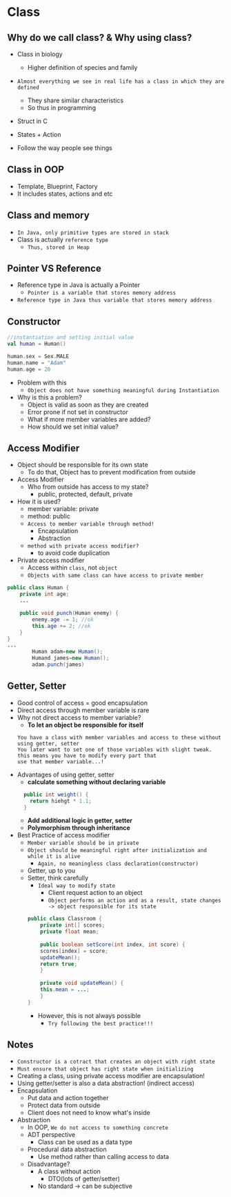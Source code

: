 # Class

## Why do we call class? & Why using class?

- Class in biology
    - Higher definition of species and family
- `Almost everything we see in real life has a class in which they are defined`
    - They share similar characteristics
    - So thus in programming

- Struct in C
- States + Action
- Follow the way people see things

## Class in OOP

- Template, Blueprint, Factory
- It includes states, actions and etc

## Class and memory

- `In Java, only primitive types are stored in stack`
- Class is actually `reference type`
    - `Thus, stored in Heap`

## Pointer VS Reference

- Reference type in Java is actually a Pointer
    - `Pointer is a variable that stores memory address`
- `Reference type in Java thus variable that stores memory address`

## Constructor

```kotlin
//instantiation and setting initial value
val human = Human()

human.sex = Sex.MALE
human.name = "Adam"
human.age = 20
```

- Problem with this
    - `Object does not have something meaningful during Instantiation`
- Why is this a problem?
    - Object is valid as soon as they are created
    - Error prone if not set in constructor
    - What if more member variables are added?
    - How should we set initial value?

## Access Modifier

- Object should be responsible for its own state
    - To do that, Object has to prevent modification from outside
- Access Modifier
    - Who from outside has access to my state?
        - public, protected, default, private
- How it is used?
    - member variable: private
    - method: public
    - `Access to member variable through method!`
        - Encapsulation
        - Abstraction
    - `method with private access modifier?`
        - to avoid code duplication
- Private access modifier
    - Access within `class`, not `object`
    - `Objects with same class can have access to private member`

```java
public class Human {
    private int age;
    ...

    public void punch(Human enemy) {
        enemy.age -= 1; //ok
        this.age += 2; //ok
    }
}
...
        Human adam=new Human();
        Humand james=new Human();
        adam.punch(james)
```  

## Getter, Setter

- Good control of access = good encapsulation
- Direct access through member variable is rare
- Why not direct access to member variable?
    - **To let an object be responsible for itself**
  ```
  You have a class with member variables and access to these without using getter, setter
  You later want to set one of those variables with slight tweak. this means you have to modify every part that
  use that member variable...!
  ```
- Advantages of using getter, setter
    - **calculate something without declaring variable**
  ```java
    public int weight() {
      return hiehgt * 1.1;
    }
  ```
    - **Add additional logic in getter, setter**
    - **Polymorphism through inheritance**
- Best Practice of access modifier
    - `Member variable should be in private`
    - `Object should be meaningful right after initialization and while it is alive`
        - `Again, no meaningless class declaration(constructor)`
    - Getter, up to you
    - Setter, think carefully
        - `Ideal way to modify state`
            - Client request action to an object
            - `Object performs an action and as a result, state changes -> object responsible for its state`
      ```java
      public class Classroom {
          private int[] scores;
          private float mean;
          
          public boolean setScore(int index, int score) {
          scores[index] = score;
          updateMean();
          return true;
          }
          
          private void updateMean() {
          this.mean = ...;
          }
      }   
      ```  
        - However, this is not always possible
            - `Try following the best practice!!!`

## Notes

- `Constructor is a cotract that creates an object with right state`
- `Must ensure that object has right state when initializing`
- Creating a class, using private access modifier are encapsulation!
- Using getter/setter is also a data abstraction! (indirect access)
- Encapsulation
    - Put data and action together
    - Protect data from outside
    - Client does not need to know what's inside
- Abstraction
    - In OOP, `We do not access to something concrete`
    - ADT perspective
        - Class can be used as a data type
    - Procedural data abstraction
        - Use method rather than calling access to data
    - Disadvantage?
        - A class without action
          - DTO(lots of getter/setter)
        - No standard -> can be subjective
  